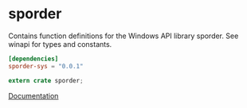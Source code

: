# sporder #
Contains function definitions for the Windows API library sporder. See winapi for types and constants.

```toml
[dependencies]
sporder-sys = "0.0.1"
```

```rust
extern crate sporder;
```

[Documentation](https://retep998.github.io/doc/sporder/)
